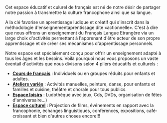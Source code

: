 Cet espace éducatif et culurel de français est né de notre désir de partager notre passion à transmettre la culture francophone ainsi que sa langue.

A la clé favorise un aprentissage ludique et créatif qui s'inscrit dans la méthodologie d'enseignement­aprentissage dite «actionnelle». C'est à dire que nous offrons un enseignement du Français Langue Etrangère via un large choix d'activités permettant à l'apprenant d'être acteur de son propre apprentissage et de créer ses mécanismes d'apprentissage personnels.

Notre espace est spécialement conçu pour offrir un enseignement adapté à tous les âges et les besoins. Voilà pourquoi nous vous proposons un vaste éventail d'activités que nous divisons selon 4 pilers éducatifs et culturels :

- **[Cours de français](fr/cours-de-francais-au-sein-du-centre.html)** : Individuels ou en groupes réduits pour enfants et adultes.
- **[Ateliers variés](fr/ateliers.html)** : Activités manuelles, peinture, danse, pour enfants et familles et cuisine, théâtre et chorale pour tous publics.
- **[Espace loisirs](fr/espace-de-loisirs.html)** : Ludothèque avec jeux, Cds, DVDs, organisation de fêtes d'anniversaire...)
- **[Espace culturel](fr/espace-culturel.html)** : Projection de films, événements en rapport avec la francophonie, échanges linguistiques, conférences, expositions, café­croissant et bien d'autres choses encore!!!
